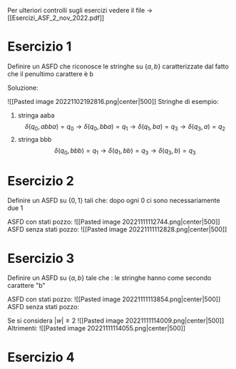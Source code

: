 
Per ulteriori controlli sugli esercizi vedere il file -> [[Esercizi_ASF_2_nov_2022.pdf]]

# Esercizio 1

Definire un ASFD che riconosce le stringhe su $\lbrace a,b\rbrace$ caratterizzate dal fatto che il penultimo carattere è b

Soluzione:

![[Pasted image 20221102192816.png|center|500]]
Stringhe di esempio:

1. stringa aaba $$\delta(q_0,abba)=q_0\to\delta(q_0,bba)=q_1\to\delta(q_1,ba)=q_3\to\delta(q_3,a)=q_2$$
2. stringa bbb $$\delta(q_0,bbb)=q_1\to\delta(q_1,bb)=q_3\to\delta(q_3,b)=q_3$$

# Esercizio 2

Definire un ASFD su $\lbrace0,1\rbrace$ tali che: dopo ogni 0 ci sono necessariamente due 1

ASFD con stati pozzo:
![[Pasted image 20221111112744.png|center|500]]
ASFD senza stati pozzo:
![[Pasted image 20221111112828.png|center|500]]

# Esercizio 3

Definire un ASFD su $\lbrace a,b\rbrace$ tale che : le stringhe hanno come secondo carattere "b"

ASFD con stati pozzo:
![[Pasted image 20221111113854.png|center|500]]
ASFD senza stati pozzo:

Se si considera $|w|\geq2$
![[Pasted image 20221111114009.png|center|500]]
Altrimenti:
![[Pasted image 20221111114055.png|center|500]]


# Esercizio 4
